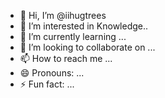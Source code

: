 - 👋 Hi, I’m @iihugtrees
- 👀 I’m interested in Knowledge..
- 🌱 I’m currently learning ...
- 💞️ I’m looking to collaborate on ...
- 📫 How to reach me ...
- 😄 Pronouns: ...
- ⚡ Fun fact: ...

<!---
iihugtrees/iihugtrees is a ✨ special ✨ repository because its `README.md` (this file) appears on your GitHub profile.
You can click the Preview link to take a look at your changes.
--->
